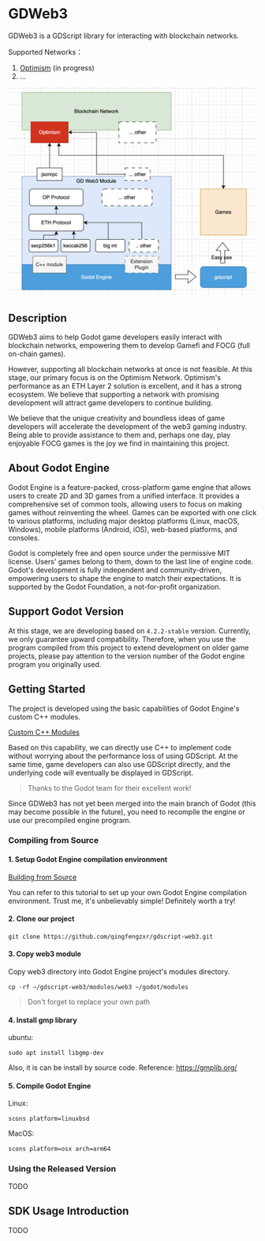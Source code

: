 # GDWeb3

GDWeb3 is a GDScript library for interacting with blockchain networks.

Supported Networks：

1. [Optimism](https://www.optimism.io/) (in progress)
2. ...

![Architecture](./imgs/image.png)

## Description

GDWeb3 aims to help Godot game developers easily interact with blockchain networks, empowering them to develop Gamefi and FOCG (full on-chain games).

However, supporting all blockchain networks at once is not feasible. At this stage, our primary focus is on the Optimism Network. Optimism's performance as an ETH Layer 2 solution is excellent, and it has a strong ecosystem. We believe that supporting a network with promising development will attract game developers to continue building.

We believe that the unique creativity and boundless ideas of game developers will accelerate the development of the web3 gaming industry. Being able to provide assistance to them and, perhaps one day, play enjoyable FOCG games is the joy we find in maintaining this project.

## About Godot Engine

Godot Engine is a feature-packed, cross-platform game engine that allows users to create 2D and 3D games from a unified interface. It provides a comprehensive set of common tools, allowing users to focus on making games without reinventing the wheel. Games can be exported with one click to various platforms, including major desktop platforms (Linux, macOS, Windows), mobile platforms (Android, iOS), web-based platforms, and consoles.

Godot is completely free and open source under the permissive MIT license. Users' games belong to them, down to the last line of engine code. Godot's development is fully independent and community-driven, empowering users to shape the engine to match their expectations. It is supported by the Godot Foundation, a not-for-profit organization.

## Support Godot Version

At this stage, we are developing based on `4.2.2-stable` version. Currently, we only guarantee upward compatibility. Therefore, when you use the program compiled from this project to extend development on older game projects, please pay attention to the version number of the Godot engine program you originally used.

## Getting Started

The project is developed using the basic capabilities of Godot Engine's custom C++ modules.

[Custom C++ Modules](https://docs.godotengine.org/en/stable/contributing/development/core_and_modules/custom_modules_in_cpp.html)

Based on this capability, we can directly use C++ to implement code without worrying about the performance loss of using GDScript. At the same time, game developers can also use GDScript directly, and the underlying code will eventually be displayed in GDScript.

> Thanks to the Godot team for their excellent work!

Since GDWeb3 has not yet been merged into the main branch of Godot (this may become possible in the future), you need to recompile the engine or use our precompiled engine program.

### Compiling from Source

#### 1. Setup Godot Engine compilation environment
[Building from Source](https://docs.godotengine.org/en/stable/contributing/development/compiling/index.html)

You can refer to this tutorial to set up your own Godot Engine compilation environment. Trust me, it's unbelievably simple! Definitely worth a try!

#### 2. Clone our project
```
git clone https://github.com/qingfengzxr/gdscript-web3.git
```

#### 3. Copy web3 module
Copy web3 directory into Godot Engine project's modules directory.

```
cp -rf ~/gdscript-web3/modules/web3 ~/godot/modules
```
> Don't forget to replace your own path

#### 4. Install gmp library
ubuntu:
```
sudo apt install libgmp-dev
```

Also, it is can be install by source code. Reference: https://gmplib.org/

#### 5. Compile Godot Engine
Linux:
```
scons platform=linuxbsd
```

MacOS:
```
scons platform=osx arch=arm64
```


### Using the Released Version
TODO

## SDK Usage Introduction
TODO

